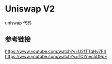 # Uniswap V2
  uniswap 代码



## 参考链接
https://www.youtube.com/watch?v=U3fTTqHy7F4
https://www.youtube.com/watch?v=TCYnec5G9pE
